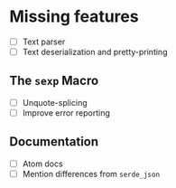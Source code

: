 # Missing features

- [ ] Text parser
- [ ] Text deserialization and pretty-printing

## The `sexp` Macro

- [ ] Unquote-splicing
- [ ] Improve error reporting

## Documentation

- [ ] Atom docs
- [ ] Mention differences from `serde_json`
